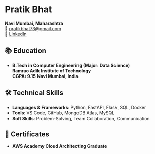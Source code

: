 

# Pratik Bhat

**Navi Mumbai, Maharashtra**  
📧 [pratikbhat73@gmail.com](mailto:pratikbhat73@gmail.com)  
💼 [LinkedIn](https://www.linkedin.com/in/pratikb10) 

## 📚 Education
- **B.Tech in Computer Engineering (Major: Data Science)**  
  **Ramrao Adik Institute of Technology**  
  **CGPA: 9.15**
  **Navi Mumbai, India**

## 🛠️ Technical Skills
- **Languages & Frameworks**: Python, FastAPI, Flask, SQL, Docker
- **Tools**: VS Code, GitHub, MongoDB Atlas, MySQL
- **Soft Skills**: Problem-Solving, Team Collaboration, Communication

## 📜 Certificates
- **AWS Academy Cloud Architecting Graduate**

